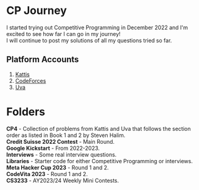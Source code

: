 # CP Journey

I started trying out Competitive Programming in December 2022 and I'm excited to see how far I can go in my journey! <br> I will continue to post my solutions of all my questions tried so far.

## Platform Accounts
1. [Kattis](https://open.kattis.com/users/ng-tze-henn) <br>
2. [CodeForces](https://codeforces.com/profile/Bestron) <br>
3. [Uva](https://uhunt.onlinejudge.org/id/1573709)

# Folders
**CP4** - Collection of problems from Kattis and Uva that follows the section order as listed in Book 1 and 2 by Steven Halim. <br>
**Credit Suisse 2022 Contest** - Main Round. <br>
**Google Kickstart** - From 2022-2023. <br>
**Interviews** - Some real interview questions. <br>
**Libraries** - Starter code for either Competitive Programming or interviews. <br>
**Meta Hacker Cup 2023** - Round 1 and 2. <br>
**CodeVita 2023** - Round 1 and 2. <br>
**CS3233** - AY2023/24 Weekly Mini Contests. <br>
